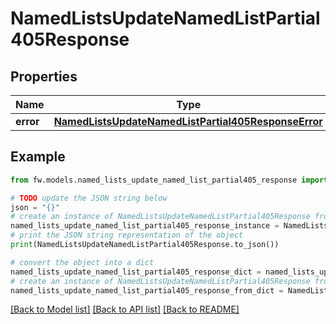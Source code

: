 # NamedListsUpdateNamedListPartial405Response


## Properties

Name | Type | Description | Notes
------------ | ------------- | ------------- | -------------
**error** | [**NamedListsUpdateNamedListPartial405ResponseError**](NamedListsUpdateNamedListPartial405ResponseError.md) |  | [optional] 

## Example

```python
from fw.models.named_lists_update_named_list_partial405_response import NamedListsUpdateNamedListPartial405Response

# TODO update the JSON string below
json = "{}"
# create an instance of NamedListsUpdateNamedListPartial405Response from a JSON string
named_lists_update_named_list_partial405_response_instance = NamedListsUpdateNamedListPartial405Response.from_json(json)
# print the JSON string representation of the object
print(NamedListsUpdateNamedListPartial405Response.to_json())

# convert the object into a dict
named_lists_update_named_list_partial405_response_dict = named_lists_update_named_list_partial405_response_instance.to_dict()
# create an instance of NamedListsUpdateNamedListPartial405Response from a dict
named_lists_update_named_list_partial405_response_from_dict = NamedListsUpdateNamedListPartial405Response.from_dict(named_lists_update_named_list_partial405_response_dict)
```
[[Back to Model list]](../README.md#documentation-for-models) [[Back to API list]](../README.md#documentation-for-api-endpoints) [[Back to README]](../README.md)


